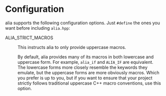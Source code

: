 Configuration
=============

alia supports the following configuration options. Just `#define` the ones you
want before including `alia.hpp`:

<dl>

<dt>ALIA_STRICT_MACROS</dt><dd>

This instructs alia to only provide uppercase macros.

By default, alia provides many of its macros in both lowercase and uppercase
form. For example, `alia_if` and `ALIA_IF` are equivalent. The lowercase forms
more closely resemble the keywords they emulate, but the uppercase forms are
more obviously macros. Which you prefer is up to you, but if you want to ensure
that your project strictly follows traditional uppercase C++ macro conventions,
use this option.

</dd>

</dl>
